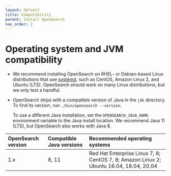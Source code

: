 ```yaml
---
layout: default
title: Compatibility
parent: Install OpenSearch
nav_order: 2
---
```


# Operating system and JVM compatibility

- We recommend installing OpenSearch on RHEL- or Debian-based Linux distributions that use [systemd](https://en.wikipedia.org/wiki/Systemd), such as CentOS, Amazon Linux 2, and Ubuntu (LTS). OpenSearch should work on many Linux distributions, but we only test a handful.
- OpenSearch ships with a compatible version of Java in the `jdk` directory. To find its version, run `./bin/opensearch --version`.

  To use a different Java installation, set the `OPENSEARCH_JAVA_HOME` environment variable to the Java install location. We recommend Java 11 (LTS), but OpenSearch also works with Java 8.

OpenSearch version | Compatible Java versions | Recommended operating systems
:--- | :--- | :---
1.x | 8, 11 | Red Hat Enterprise Linux 7, 8; CentOS 7, 8; Amazon Linux 2; Ubuntu 16.04, 18.04, 20.04
